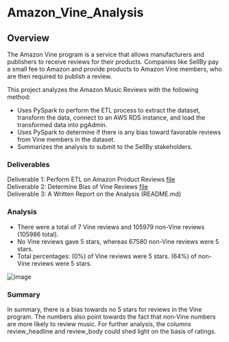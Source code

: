 # Amazon_Vine_Analysis

## Overview

The Amazon Vine program is a service that allows manufacturers and publishers to receive reviews for their products. Companies like SellBy pay a small fee to Amazon and provide products to Amazon Vine members, who are then required to publish a review.

This project analyzes the Amazon Music Reviews with the following method:
- Uses PySpark to perform the ETL process to extract the dataset, transform the data, connect to an AWS RDS instance, and load the transformed data into pgAdmin. 
- Uses PySpark to determine if there is any bias toward favorable reviews from Vine members in the dataset. 
- Summarizes the analysis to submit to the SellBy stakeholders.

### Deliverables

Deliverable 1: Perform ETL on Amazon Product Reviews    [file](Amazon_Reviews_ETL.ipynb)  
Deliverable 2: Determine Bias of Vine Reviews    [file](Vine_Review_Analysis.ipynb)   
Deliverable 3: A Written Report on the Analysis (README.md)

### Analysis

- There were a total of 7 Vine reviews and 105979 non-Vine reviews (105986 total).
- No Vine reviews gave 5 stars, whereas 67580 non-Vine reviews were 5 stars.
- Total percentages:  (0%) of Vine reviews were 5 stars.  (64%) of non-Vine reviews were 5 stars.

![image](https://user-images.githubusercontent.com/98564776/169737624-2e2687b3-3dda-4f1a-896e-5bef115d5900.png)


### Summary

In summary, there is a bias towards no 5 stars for reviews in the Vine program. The numbers also point towards the fact that non-Vine numbers are more likely to review music. For further analysis, the columns review_headline and review_body could shed light on the basis of ratings.

